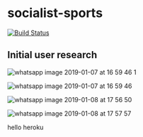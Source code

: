 # socialist-sports
[![Build Status](https://travis-ci.com/fac-15/casual-sports.svg?branch=staging)](https://travis-ci.com/fac-15/casual-sports)

## Initial user research

![whatsapp image 2019-01-07 at 16 59 46 1](https://user-images.githubusercontent.com/16784959/50781639-d426f880-129d-11e9-8b60-74846c3870d4.jpeg)

![whatsapp image 2019-01-07 at 16 59 46](https://user-images.githubusercontent.com/16784959/50781647-d7ba7f80-129d-11e9-980a-72cbaf23613a.jpeg)

![whatsapp image 2019-01-08 at 17 56 50](https://user-images.githubusercontent.com/16784959/50853865-651fd180-137b-11e9-9eb1-52cca0eb975d.jpeg)

![whatsapp image 2019-01-08 at 17 57 57](https://user-images.githubusercontent.com/16784959/50853869-681ac200-137b-11e9-89cd-b434e3d59b58.jpeg)

hello heroku
